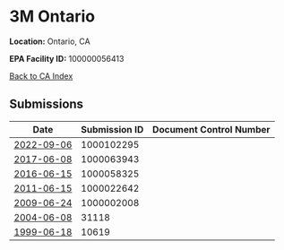 # 3M Ontario

**Location:** Ontario, CA

**EPA Facility ID:** 100000056413

[Back to CA Index](../../index.md)

## Submissions

| Date | Submission ID | Document Control Number |
|------|--------------|-------------------------|
| [2022-09-06](submissions/1000102295.md) | 1000102295 |  |
| [2017-06-08](submissions/1000063943.md) | 1000063943 |  |
| [2016-06-15](submissions/1000058325.md) | 1000058325 |  |
| [2011-06-15](submissions/1000022642.md) | 1000022642 |  |
| [2009-06-24](submissions/1000002008.md) | 1000002008 |  |
| [2004-06-08](submissions/31118.md) | 31118 |  |
| [1999-06-18](submissions/10619.md) | 10619 |  |

